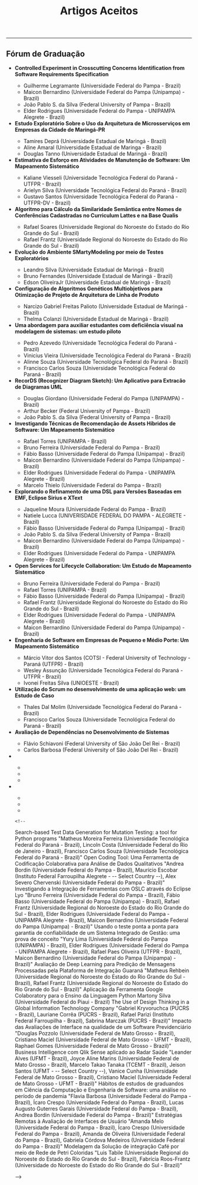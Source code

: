 ﻿---
layout: page-fullwidth
title: "Artigos Aceitos"
#meta_title: "Dúvidas? Entre em contato conosco"
subheadline: ""
#teaser: "Entre em contato conosco pelo e-mail #eres2020.uem@gmail.com"
permalink: "/aceitos/"
header:
   image_fullwidth: banner_eres2020.png
---
<hr>

<h2>Fórum de Graduação</h2>


<ul>
<li><b>Controlled Experiment in Crosscutting Concerns Identification from Software Requirements Specification</b></li>
	<ul>
		<li>Guilherme Legramante (Universidade Federal do Pampa - Brazil)</li>
		<li>Maicon Bernardino (Universidade Federal do Pampa (Unipampa) - Brazil)</li>
		<li>João Pablo S. da Silva (Federal University of Pampa - Brazil)</li>
		<li>Elder Rodrigues (Universidade Federal do Pampa - UNIPAMPA Alegrete - Brazil)</li>		
	</ul>

<li><b>Estudo Exploratório Sobre o Uso da Arquitetura de Microsserviços em Empresas da Cidade de Maringá-PR</b></li>
	<ul>
		<li>Tamires Deprá (Universidade Estadual de Maringá - Brazil)</li>
		<li>Aline Amaral (Universidade Estadual de Maringa - Brazil)</li>
		<li>Douglas Tanno (Universidade Estadual de Maringá - Brazil)</li>		
	</ul>


<li><b>Estimativa de Esforço em Atividades de Manutenção de Software: Um Mapeamento Sistemático</b></li>
	<ul>
		<li>Kaliane Viesseli (Universidade Tecnológica Federal do Paraná - UTFPR - Brazil)</li>
		<li>Arielyn Silva (Universidade Tecnológica Federal do Paraná - Brazil)</li>		
		<li>Gustavo Santos (Universidade Tecnológica Federal do Paraná - UTFPR-DV - Brazil)</li>		
	</ul>

<li><b>Algoritmo para Cálculo da Similaridade Semântica entre Nomes de Conferências Cadastradas no Curriculum Lattes e na Base Qualis</b></li>
	<ul>
		<li>Rafael Soares (Universidade Regional do Noroeste do Estado do Rio Grande do Sul - Brazil)</li>
		<li>Rafael Frantz (Universidade Regional do Noroeste do Estado do Rio Grande do Sul - Brazil)</li>		
	</ul>


<li><b>Evolução do Ambiente SMartyModeling por meio de Testes Exploratórios</b></li>
	<ul>
		<li>Leandro Silva (Universidade Estadual de Maringá - Brazil)</li>
		<li>Bruno Fernandes (Universidade Estadual de Maringá - Brazil)</li>
		<li>Edson OliveiraJr (Universidade Estadual de Maringá - Brazil)</li>
	</ul>


<li><b>Configuração de Algoritmos Genéticos Multiobjetivos para Otimização de Projeto de Arquitetura de Linha de Produto</b></li>
	<ul>
		<li>Narcizo Gabriel Freitas Palioto (Universidade Estadual de Maringá - Brazil)</li>
		<li>Thelma Colanzi (Universidade Estadual de Maringá - Brazil)</li>		
	</ul>

<li><b>Uma abordagem para auxiliar estudantes com deficiência visual na modelagem de sistemas: um estudo piloto</b></li>
	<ul>
		<li>Pedro Azevedo (Universidade Tecnológica Federal do Paraná - Brazil)</li>
		<li>Vinicius Vieira (Universidade Tecnológica Federal do Paraná - Brazil)</li>
		<li>Alinne Souza (Universidade Tecnológica Federal do Paraná - Brazil)</li>		
		<li>Francisco Carlos Souza (Universidade Tecnológica Federal do Paraná - Brazil)</li>
	</ul>


<li><b>RecorDS (Recognizer Diagram Sketch): Um Aplicativo para Extracão de Diagramas UML</b></li>
	<ul>
		<li>Douglas Giordano (Universidade Federal do Pampa (UNIPAMPA) - Brazil)</li>
		<li>Arthur Becker (Federal University of Pampa - Brazil)</li>
		<li>João Pablo S. da Silva (Federal University of Pampa - Brazil)</li>		
	</ul>

<li><b>Investigando Técnicas de Recomendação de Assets Híbridos de Software: Um Mapeamento Sistemático</b></li>
	<ul>
		<li>Rafael Torres (UNIPAMPA - Brazil)</li>
		<li>Bruno Ferreira (Universidade Federal do Pampa - Brazil)</li>
		<li>Fábio Basso (Universidade Federal do Pampa (Unipampa) - Brazil)</li>
		<li>Maicon Bernardino (Universidade Federal do Pampa (Unipampa) - Brazil)</li>
		<li>Elder Rodrigues (Universidade Federal do Pampa - UNIPAMPA Alegrete - Brazil)</li>
		<li>Marcelo Thielo (Universidade Federal do Pampa - Brazil)</li>
	</ul>


<li><b>Explorando o Refinamento de uma DSL para Versões Baseadas em EMF, Eclipse Sirius e XText</b></li>
	<ul>
		<li>Jaqueline Moura (Universidade Federal do Pampa - Brazil)</li>
		<li>Natiele Lucca (UNIVERISDADE FEDERAL DO PAMPA - ALEGRETE - Brazil)</li>
		<li>Fábio Basso (Universidade Federal do Pampa (Unipampa) - Brazil)</li>
		<li>João Pablo S. da Silva (Federal University of Pampa - Brazil)</li>
		<li>Maicon Bernardino (Universidade Federal do Pampa (Unipampa) - Brazil)</li>
		<li>Elder Rodrigues (Universidade Federal do Pampa - UNIPAMPA Alegrete - Brazil)</li>		
	</ul>



<li><b>Open Services for Lifecycle Collaboration: Um Estudo de Mapeamento Sistemático</b></li>
	<ul>
		<li>Bruno Ferreira (Universidade Federal do Pampa - Brazil)</li>
		<li>Rafael Torres (UNIPAMPA - Brazil)</li>
		<li>Fábio Basso (Universidade Federal do Pampa (Unipampa) - Brazil)</li>
		<li>Rafael Frantz (Universidade Regional do Noroeste do Estado do Rio Grande do Sul - Brazil)</li>
		<li>Elder Rodrigues (Universidade Federal do Pampa - UNIPAMPA Alegrete - Brazil)</li>
		<li>Maicon Bernardino (Universidade Federal do Pampa (Unipampa) - Brazil)</li>
	</ul>

<li><b>Engenharia de Software em Empresas de Pequeno e Médio Porte: Um Mapeamento Sistemático</b></li>
	<ul>
		<li>Márcio Vitor dos Santos (COTSI - Federal University of Technology - Paraná (UTFPR) - Brazil)</li>
		<li>Wesley Assunção (Universidade Tecnológica Federal do Paraná - UTFPR - Brazil)</li>
		<li>Ivonei Freitas Silva (UNIOESTE - Brazil)</li>		
	</ul>

<li><b>Utilização do Scrum no desenvolvimento de uma aplicação web: um Estudo de Caso</b></li>
	<ul>
		<li>Thales Dal Molim (Universidade Tecnológica Federal do Paraná - Brazil)</li>
		<li>Francisco Carlos Souza (Universidade Tecnológica Federal do Paraná - Brazil)</li>				
	</ul>

<li><b>Avaliação de Dependências no Desenvolvimento de Sistemas</b></li>
	<ul>
		<li>Flávio Schiavoni (Federal University of São João Del Rei - Brazil)</li>
		<li>Carlos Barbosa (Federal University of São João Del Rei - Brazil)</li>
	</ul>

<li><b></b></li>
	<ul>
		<li></li>
		<li></li>
		<li></li>		
	</ul>

<li><b></b></li>
	<ul>
		<li></li>
		<li></li>
		<li></li>		
	</ul>





	
	<!--
	
Search-based Test Data Generation for Mutation Testing: a tool for Python programs	"Matheus Moreira Ferreira (Universidade Tecnológica Federal do Paraná - Brazil),
Lincoln Costa (Universidade Federal do Rio de Janeiro - Brazil),
Francisco Carlos Souza (Universidade Tecnológica Federal do Paraná - Brazil)"
Open Coding Tool: Uma Ferramenta de Codificação Colaborativa para Análise de Dados Qualitativos	"Andrea Bordin (Universidade Federal do Pampa - Brazil),
Maurício Escobar (Instituto Federal Farroupilha Alegrete - -- Select Country --),
Alex Severo Chervenski (Universidade Federal do Pampa - Brazil)"
Investigando a Integração de Ferramentas com OSLC através do Eclipse Lyo	"Bruno Ferreira (Universidade Federal do Pampa - Brazil),
Fábio Basso (Universidade Federal do Pampa (Unipampa) - Brazil),
Rafael Frantz (Universidade Regional do Noroeste do Estado do Rio Grande do Sul - Brazil),
Elder Rodrigues (Universidade Federal do Pampa - UNIPAMPA Alegrete - Brazil),
Maicon Bernardino (Universidade Federal do Pampa (Unipampa) - Brazil)"
Usando o teste ponta a ponta para garantia de confiabilidade de um Sistema Integrado de Gestão: uma prova de conceito	"Yury Lima (Universidade Federal do Pampa (UNIPAMPA) - Brazil),
Elder Rodrigues (Universidade Federal do Pampa - UNIPAMPA Alegrete - Brazil),
Rafael Paes Oliveira (UTFPR - Brazil),
Maicon Bernardino (Universidade Federal do Pampa (Unipampa) - Brazil)"
Avaliação de Deep Learning para Predição de Mensagens Processadas pela Plataforma de Integração Guaraná	"Matheus Rehbein (Universidade Regional do Noroeste do Estado do Rio Grande do Sul - Brazil),
Rafael Frantz (Universidade Regional do Noroeste do Estado do Rio Grande do Sul - Brazil)"
Aplicação da Ferramenta Google Colaboratory para o Ensino da Linguagem Python	Martony Silva (Universidade Federal do Piaui - Brazil)
The Use of Design Thinking in a Global Information Technology Company	"Gabriel Kryvoruchca (PUCRS - Brazil),
Lauriane Corrêa (PUCRS - Brazil),
Rafael Parizi (Instituto Federal Farroupilha - Brazil),
Sabrina Marczak (PUCRS - Brazil)"
Impacto das Avaliações de Interface na qualidade de um Software Previdenciário	"Douglas Pozzolo (Universidade Federal de Mato Grosso - Brazil),
Cristiano Maciel (Universidade Federal de Mato Grosso - UFMT - Brazil),
Raphael Gomes (Universidade Federal de Mato Grosso - Brazil)"
Business Intelligence com Qlik Sense aplicado ao Radar Saúde	"Leander Alves (UFMT - Brazil),
Joyce Aline Marins (Universidade Federal de Mato Grosso - Brazil),
Marcelo Takao Tanaka (TCEMT - Brazil),
Jeison Santos (UFMT - -- Select Country --),
Vanice Cunha (Universidade Federal de Mato Grosso - Brazil),
Cristiano Maciel (Universidade Federal de Mato Grosso - UFMT - Brazil)"
Hábitos de estudos de graduandos em Ciência da Computação e Engenharia de Software: uma análise no período de pandemia	"Flavia Barbosa (Universidade Federal do Pampa - Brazil),
Ícaro Crespo (Universidade Federal do Pampa - Brazil),
Lucas Augusto Guterres Garais (Universidade Federal do Pampa - Brazil),
Andrea Bordin (Universidade Federal do Pampa - Brazil)"
Estratégias Remotas à Avaliação de Interfaces de Usuário	"Amanda Melo (Universidade Federal do Pampa - Brazil),
Ícaro Crespo (Universidade Federal do Pampa - Brazil),
Amanda de Oliveira (Universidade Federal do Pampa - Brazil),
Gabriela Córdova Medeiros (Universidade Federal do Pampa - Brazil)"
Modelagem da Solução de integração Café por meio de Rede de Petri Coloridas	"Luis Tabile (Universidade Regional do Noroeste do Estado do Rio Grande do Sul - Brazil),
Fabrícia Roos-Frantz (Universidade do Noroeste do Estado do Rio Grande do Sul - Brazil)"


-->
 
<div class="row t30">	
	<img src="{{ site.urlimg }}promocao_apoio_logos.png" alt="" align="center">
</div><!-- /.row -->

